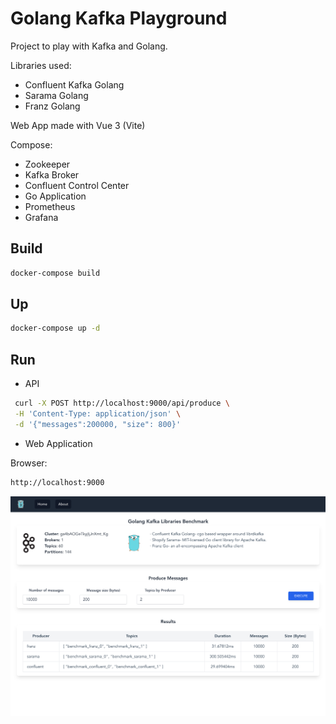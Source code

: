 # Golang Kafka Playground 

Project to play with Kafka and Golang.

Libraries used:

* Confluent Kafka Golang 
* Sarama Golang
* Franz Golang

Web App made with Vue 3 (Vite)

Compose: 

- Zookeeper
- Kafka Broker
- Confluent Control Center
- Go Application
- Prometheus 
- Grafana

## Build 
```sh
docker-compose build  
```

## Up

```sh
docker-compose up -d
```

## Run

* API

```sh
 curl -X POST http://localhost:9000/api/produce \
 -H 'Content-Type: application/json' \
 -d '{"messages":200000, "size": 800}'
```

* Web Application

Browser:

```sh
http://localhost:9000
```
 
<img src="./docs/web.png" width="640">
 
